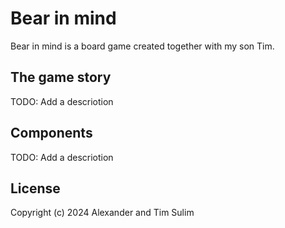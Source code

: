 # Bear in mind

Bear in mind is a board game created together with my son Tim.

## The game story

TODO: Add a descriotion

## Components

TODO: Add a descriotion

## License

Copyright (c) 2024 Alexander and Tim Sulim
